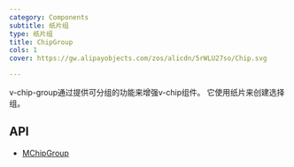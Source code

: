 ```yaml
---
category: Components
subtitle: 纸片组
type: 纸片组
title: ChipGroup
cols: 1
cover: https://gw.alipayobjects.com/zos/alicdn/5rWLU27so/Chip.svg

---
```


v-chip-group通过提供可分组的功能来增强v-chip组件。 它使用纸片来创建选择组。

## API

- [MChipGroup](/docs/api/MChipGroup)